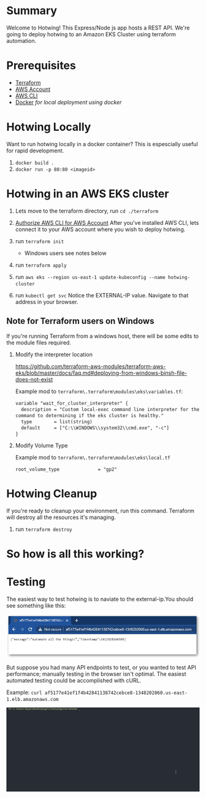 # Summary
Welcome to Hotwing! This Express/Node js app hosts a REST API. We're going to deploy hotwing to an Amazon EKS Cluster using terraform automation. 

# Prerequisites
* [Terraform](https://www.terraform.io/downloads.html)
* [AWS Account](https://portal.aws.amazon.com/gp/aws/developer/registration/index.html?nc2=h_ct&src=header_signup)
* [AWS CLI](https://aws.amazon.com/cli/)
* [Docker](https://www.docker.com/products/docker-desktop) _for local deployment using docker_


# Hotwing Locally
Want to run hotwing locally in a docker container? This is espescially useful for rapid development.
1. `docker build .`
1. `docker run -p 80:80 <imageid>`

# Hotwing in an AWS EKS cluster
1. Lets move to the terraform directory, run `cd ./terraform`
1. [Authorize AWS CLI for AWS Account](https://docs.aws.amazon.com/cli/latest/userguide/cli-configure-quickstart.html)
After you've installed AWS CLI, lets connect it to your AWS account where you wish to deploy hotwing. 

1. run `terraform init`
    * Windows users see notes below
1. run `terraform apply`
1. run  `aws eks --region us-east-1 update-kubeconfig --name hotwing-cluster`
1. run `kubectl get svc` Notice the EXTERNAL-IP value.  Navigate to that address in your browser.

## Note for Terraform users on Windows
If you're running Terraform from a windows host, there will be some edits to the module files required. 
1. Modify the interpreter location
    
    https://github.com/terraform-aws-modules/terraform-aws-eks/blob/master/docs/faq.md#deploying-from-windows-binsh-file-does-not-exist

    Example mod to `terraform\.terraform\modules\eks\variables.tf`:
    ```
    variable "wait_for_cluster_interpreter" {
      description = "Custom local-exec command line interpreter for the command to determining if the eks cluster is healthy."
      type        = list(string)
      default     = ["C:\\WINDOWS\\system32\\cmd.exe", "-c"]
    }
    ```
1. Modify Volume Type

    Example mod to `terraform\.terraform\modules\eks\local.tf`
    ```
    root_volume_type              = "gp2"
    ```

# Hotwing Cleanup
If you're ready to cleanup your environment, run this command.  Terraform will destroy all the resources it's managing.

1. run `terraform destroy`

# So how is all this working?

# Testing
The easiest way to test hotwing is to naviate to the external-ip.You should see something like this: 

![Sample Browser](assets\sample_browser.png)

But suppose you had many API endpoints to test, or you wanted to test API performance; manually testing in the browser isn't optimal. The easiest automated testing could be accomplished with cURL.  

Example:
`curl af5177e41ef1f4b42841138742cebce8-1348202060.us-east-1.elb.amazonaws.com`

![Sample cURL](assets\curl.gif)

